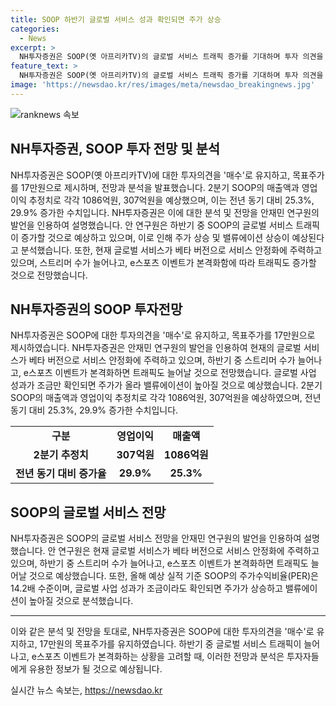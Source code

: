 ```yaml
---
title: SOOP 하반기 글로벌 서비스 성과 확인되면 주가 상승
categories:
  - News
excerpt: >
  NH투자증권은 SOOP(옛 아프리카TV)의 글로벌 서비스 트래픽 증가를 기대하며 투자 의견을 매수로 유지했다. 이에는 현지 스트리머 확보와 e스포츠 이벤트 본격화가 기대되는데, 이에 따른 글로벌 사업 성과가 밸류에이션을 높일 것으로 전망되었다. SOOP의 주가수익비율(PER)은 14.2배 수준이며, 2분기 매출액과 영업이익은 전년 대비 25.3%와 29.9% 증가한 것으로 예상된다. 주가 상승과 밸류에이션 증가 기대가 주목되며 글로벌 사업 성과에 대한 확인이 주가에 영향을 줄 것으로 분석되었다.
feature_text: >
  NH투자증권은 SOOP(옛 아프리카TV)의 글로벌 서비스 트래픽 증가를 기대하며 투자 의견을 매수로 유지했다. 이에는 현지 스트리머 확보와 e스포츠 이벤트 본격화가 기대되는데, 이에 따른 글로벌 사업 성과가 밸류에이션을 높일 것으로 전망되었다. SOOP의 주가수익비율(PER)은 14.2배 수준이며, 2분기 매출액과 영업이익은 전년 대비 25.3%와 29.9% 증가한 것으로 예상된다. 주가 상승과 밸류에이션 증가 기대가 주목되며 글로벌 사업 성과에 대한 확인이 주가에 영향을 줄 것으로 분석되었다.
image: 'https://newsdao.kr/res/images/meta/newsdao_breakingnews.jpg'
---
```


<p><img src="https://newsdao.kr/res/images/meta/newsdao_breakingnews.jpg" alt="ranknews 속보" /></p>

<h2 data-ke-size="size26">NH투자증권, SOOP 투자 전망 및 분석</h2>

<p data-ke-size="size16">NH투자증권은 SOOP(옛 아프리카TV)에 대한 투자의견을 '매수'로 유지하고, 목표주가를 17만원으로 제시하며, 전망과 분석을 발표했습니다. 2분기 SOOP의 매출액과 영업이익 추정치로 각각 1086억원, 307억원을 예상했으며, 이는 전년 동기 대비 25.3%, 29.9% 증가한 수치입니다. NH투자증권은 이에 대한 분석 및 전망을 안재민 연구원의 발언을 인용하여 설명했습니다. 안 연구원은 하반기 중 SOOP의 글로벌 서비스 트래픽이 증가할 것으로 예상하고 있으며, 이로 인해 주가 상승 및 밸류에이션 상승이 예상된다고 분석했습니다. 또한, 현재 글로벌 서비스가 베타 버전으로 서비스 안정화에 주력하고 있으며, 스트리머 수가 늘어나고, e스포츠 이벤트가 본격화함에 따라 트래픽도 증가할 것으로 전망했습니다.</p>

<h2 data-ke-size="size24">NH투자증권의 SOOP 투자전망</h2>

<p data-ke-size="size16">NH투자증권은 SOOP에 대한 투자의견을 '매수'로 유지하고, 목표주가를 17만원으로 제시하였습니다. NH투자증권은 안재민 연구원의 발언을 인용하여 현재의 글로벌 서비스가 베타 버전으로 서비스 안정화에 주력하고 있으며, 하반기 중 스트리머 수가 늘어나고, e스포츠 이벤트가 본격화하면 트래픽도 늘어날 것으로 전망했습니다. 글로벌 사업 성과가 조금만 확인되면 주가가 올라 밸류에이션이 높아질 것으로 예상했습니다. 2분기 SOOP의 매출액과 영업이익 추정치로 각각 1086억원, 307억원을 예상하였으며, 전년 동기 대비 25.3%, 29.9% 증가한 수치입니다.</p>

<table>
    <tr>
        <td style="text-align: center; height: 17px;"><b>구분</b></td>
        <td style="text-align: center; height: 17px;"><b>영업이익</b></td>
        <td style="text-align: center; height: 17px;"><b>매출액</b></td>
    </tr>
    <tr>
        <td style="text-align: center; height: 17px;"><b>2분기 추정치</b></td>
        <td style="text-align: center; height: 17px;"><b>307억원</b></td>
        <td style="text-align: center; height: 17px;"><b>1086억원</b></td>
    </tr>
    <tr>
        <td style="text-align: center; height: 17px;"><b>전년 동기 대비 증가율</b></td>
        <td style="text-align: center; height: 17px;"><b>29.9%</b></td>
        <td style="text-align: center; height: 17px;"><b>25.3%</b></td>
    </tr>
</table>

<h2 data-ke-size="size24">SOOP의 글로벌 서비스 전망</h2>

<p data-ke-size="size16">NH투자증권은 SOOP의 글로벌 서비스 전망을 안재민 연구원의 발언을 인용하여 설명했습니다. 안 연구원은 현재 글로벌 서비스가 베타 버전으로 서비스 안정화에 주력하고 있으며, 하반기 중 스트리머 수가 늘어나고, e스포츠 이벤트가 본격화하면 트래픽도 늘어날 것으로 예상했습니다. 또한, 올해 예상 실적 기준 SOOP의 주가수익비율(PER)은 14.2배 수준이며, 글로벌 사업 성과가 조금이라도 확인되면 주가가 상승하고 밸류에이션이 높아질 것으로 분석했습니다.</p>

<hr>

<p data-ke-size="size16">이와 같은 분석 및 전망을 토대로, NH투자증권은 SOOP에 대한 투자의견을 '매수'로 유지하고, 17만원의 목표주가를 유지하였습니다. 하반기 중 글로벌 서비스 트래픽이 늘어나고, e스포츠 이벤트가 본격화하는 상황을 고려할 때, 이러한 전망과 분석은 투자자들에게 유용한 정보가 될 것으로 예상됩니다.</p>
실시간 뉴스 속보는, <a href="https://newsdao.kr" rel="dofollow">https://newsdao.kr</a>



